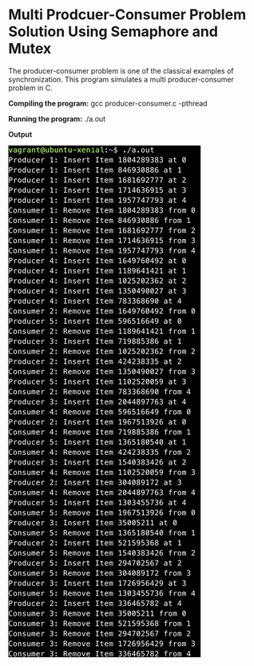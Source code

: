 # Multi Prodcuer-Consumer Problem Solution Using Semaphore and Mutex
The producer-consumer problem is one of the classical examples of synchronization. This program simulates a multi producer-consumer problem in C.

<b>Compiling the program:</b> gcc producer-consumer.c -pthread

<b>Running the program:</b> ./a.out

**Output**

![output](output.png)